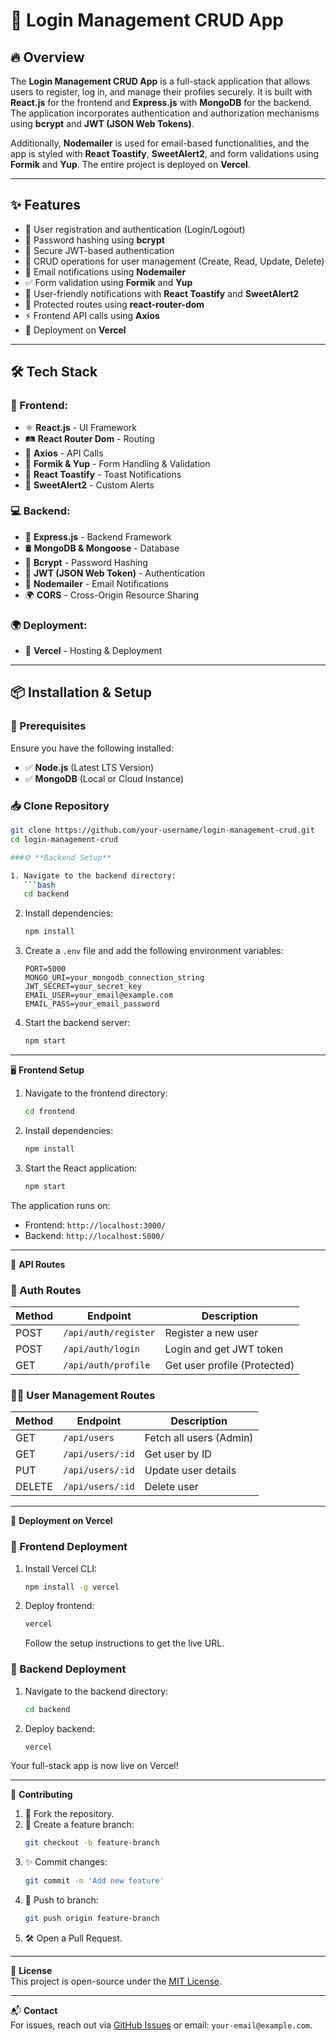 # 🚀 Login Management CRUD App

## 🔥 Overview
The **Login Management CRUD App** is a full-stack application that allows users to register, log in, and manage their profiles securely. It is built with **React.js** for the frontend and **Express.js** with **MongoDB** for the backend. The application incorporates authentication and authorization mechanisms using **bcrypt** and **JWT (JSON Web Tokens)**. 

Additionally, **Nodemailer** is used for email-based functionalities, and the app is styled with **React Toastify**, **SweetAlert2**, and form validations using **Formik** and **Yup**. The entire project is deployed on **Vercel**.

---

## ✨ Features
- 🔐 User registration and authentication (Login/Logout)
- 🔑 Password hashing using **bcrypt**
- 🔏 Secure JWT-based authentication
- 📝 CRUD operations for user management (Create, Read, Update, Delete)
- 📧 Email notifications using **Nodemailer**
- ✅ Form validation using **Formik** and **Yup**
- 🔔 User-friendly notifications with **React Toastify** and **SweetAlert2**
- 🔄 Protected routes using **react-router-dom**
- ⚡ Frontend API calls using **Axios**
- 🚀 Deployment on **Vercel**

---

## 🛠 Tech Stack
### 🎨 Frontend:
- ⚛ **React.js** - UI Framework
- 🛤 **React Router Dom** - Routing
- 🔗 **Axios** - API Calls
- 📝 **Formik & Yup** - Form Handling & Validation
- 🔔 **React Toastify** - Toast Notifications
- 🎨 **SweetAlert2** - Custom Alerts

### 💻 Backend:
- 🚀 **Express.js** - Backend Framework
- 🛢 **MongoDB & Mongoose** - Database
- 🔐 **Bcrypt** - Password Hashing
- 🔑 **JWT (JSON Web Token)** - Authentication
- 📧 **Nodemailer** - Email Notifications
- 🌍 **CORS** - Cross-Origin Resource Sharing

### 🌍 Deployment:
- 🚀 **Vercel** - Hosting & Deployment

---

## 📦 Installation & Setup
### 🔧 Prerequisites
Ensure you have the following installed:
- ✅ **Node.js** (Latest LTS Version)
- ✅ **MongoDB** (Local or Cloud Instance)

### 📥 Clone Repository
```bash
git clone https://github.com/your-username/login-management-crud.git
cd login-management-crud

###⚙️ **Backend Setup**

1. Navigate to the backend directory:
   ```bash
   cd backend
   ```

2. Install dependencies:
   ```bash
   npm install
   ```

3. Create a `.env` file and add the following environment variables:
   ```env
   PORT=5000
   MONGO_URI=your_mongodb_connection_string
   JWT_SECRET=your_secret_key
   EMAIL_USER=your_email@example.com
   EMAIL_PASS=your_email_password
   ```

4. Start the backend server:
   ```bash
   npm start
   ```

---

🖥 **Frontend Setup**

1. Navigate to the frontend directory:
   ```bash
   cd frontend
   ```

2. Install dependencies:
   ```bash
   npm install
   ```

3. Start the React application:
   ```bash
   npm start
   ```

The application runs on:  
- Frontend: `http://localhost:3000/`  
- Backend: `http://localhost:5000/`

---

🔗 **API Routes**

### 🔐 Auth Routes
| Method | Endpoint            | Description                      |
|--------|---------------------|----------------------------------|
| POST   | `/api/auth/register`| Register a new user              |
| POST   | `/api/auth/login`   | Login and get JWT token          |
| GET    | `/api/auth/profile` | Get user profile (Protected)     |

### 🧑‍💻 User Management Routes
| Method | Endpoint            | Description                      |
|--------|---------------------|----------------------------------|
| GET    | `/api/users`        | Fetch all users (Admin)          |
| GET    | `/api/users/:id`    | Get user by ID                   |
| PUT    | `/api/users/:id`    | Update user details              |
| DELETE | `/api/users/:id`    | Delete user                      |

---

🚀 **Deployment on Vercel**

### 📡 Frontend Deployment
1. Install Vercel CLI:
   ```bash
   npm install -g vercel
   ```

2. Deploy frontend:
   ```bash
   vercel
   ```
   Follow the setup instructions to get the live URL.

### 📡 Backend Deployment
1. Navigate to the backend directory:
   ```bash
   cd backend
   ```

2. Deploy backend:
   ```bash
   vercel
   ```

Your full-stack app is now live on Vercel!

---

🤝 **Contributing**

1. 🍴 Fork the repository.
2. 🌱 Create a feature branch:
   ```bash
   git checkout -b feature-branch
   ```
3. ✨ Commit changes:
   ```bash
   git commit -m 'Add new feature'
   ```
4. 🚀 Push to branch:
   ```bash
   git push origin feature-branch
   ```
5. 🛠 Open a Pull Request.

---

📝 **License**  
This project is open-source under the [MIT License](LICENSE).

---

📬 **Contact**  
For issues, reach out via [GitHub Issues](https://github.com/Motitumbahamphe7952/React_loginManagement_Backend/issues) or email: `your-email@example.com`.
